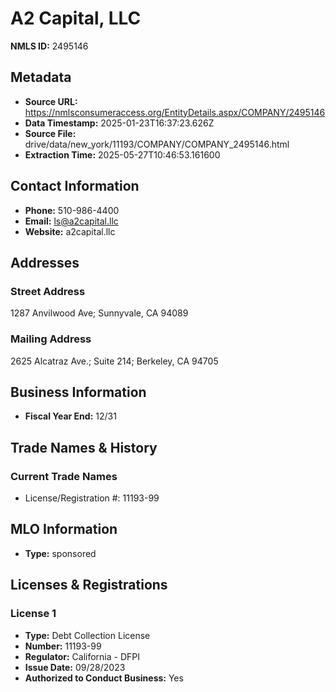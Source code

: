# A2 Capital, LLC

**NMLS ID:** 2495146

## Metadata
- **Source URL:** https://nmlsconsumeraccess.org/EntityDetails.aspx/COMPANY/2495146
- **Data Timestamp:** 2025-01-23T16:37:23.626Z
- **Source File:** drive/data/new_york/11193/COMPANY/COMPANY_2495146.html
- **Extraction Time:** 2025-05-27T10:46:53.161600

## Contact Information
- **Phone:** 510-986-4400
- **Email:** ls@a2capital.llc
- **Website:** a2capital.llc

## Addresses
### Street Address
1287 Anvilwood Ave; Sunnyvale, CA 94089

### Mailing Address
2625 Alcatraz Ave.; Suite 214; Berkeley, CA 94705

## Business Information
- **Fiscal Year End:** 12/31

## Trade Names & History
### Current Trade Names
- License/Registration #: 11193-99

## MLO Information
- **Type:** sponsored

## Licenses & Registrations

### License 1
- **Type:** Debt Collection License
- **Number:** 11193-99
- **Regulator:** California - DFPI
- **Issue Date:** 09/28/2023
- **Authorized to Conduct Business:** Yes
